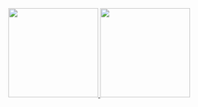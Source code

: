 <div align="left">
  <a href="https://github.com/anuraghazra/github-readme-stats">
    <img height="180em" src="https://github-readme-stats.vercel.app/api/top-langs/?username=andersoncanteiro&theme=ocean_dark&layout=compact&langs_count=10" />
    <img height="180em" src="https://github-readme-stats.vercel.app/api?username=andersoncanteiro&theme=ocean_dark" />
  </a>
</div><br>

<!--
**andersoncanteiro/andersoncanteiro** is a ✨ _special_ ✨ repository because its `README.md` (this file) appears on your GitHub profile.

Here are some ideas to get you started:

- 🔭 I’m currently working on ...
- 🌱 I’m currently learning ...
- 👯 I’m looking to collaborate on ...
- 🤔 I’m looking for help with ...
- 💬 Ask me about ...
- 📫 How to reach me: ...
- 😄 Pronouns: ...
- ⚡ Fun fact: ...
-->
